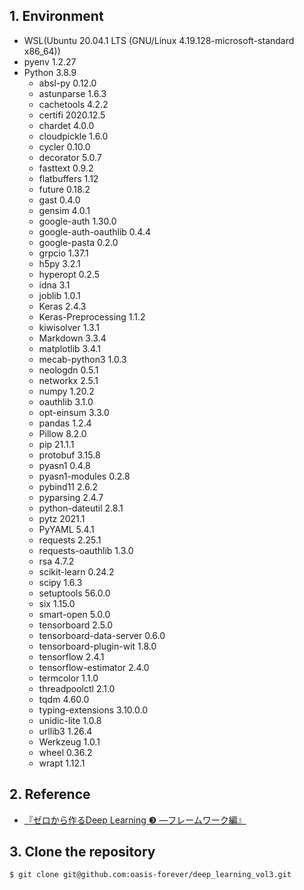 ## 1. Environment

* WSL(Ubuntu 20.04.1 LTS (GNU/Linux 4.19.128-microsoft-standard x86_64))
* pyenv 1.2.27
* Python 3.8.9
    * absl-py 0.12.0
    * astunparse 1.6.3
    * cachetools 4.2.2
    * certifi 2020.12.5
    * chardet 4.0.0
    * cloudpickle 1.6.0
    * cycler 0.10.0
    * decorator 5.0.7
    * fasttext 0.9.2
    * flatbuffers 1.12
    * future 0.18.2
    * gast 0.4.0
    * gensim 4.0.1
    * google-auth 1.30.0
    * google-auth-oauthlib 0.4.4
    * google-pasta 0.2.0
    * grpcio 1.37.1
    * h5py 3.2.1
    * hyperopt 0.2.5
    * idna 3.1
    * joblib 1.0.1
    * Keras 2.4.3
    * Keras-Preprocessing 1.1.2
    * kiwisolver 1.3.1
    * Markdown 3.3.4
    * matplotlib 3.4.1
    * mecab-python3 1.0.3
    * neologdn 0.5.1
    * networkx 2.5.1
    * numpy 1.20.2
    * oauthlib 3.1.0
    * opt-einsum 3.3.0
    * pandas 1.2.4
    * Pillow 8.2.0
    * pip 21.1.1
    * protobuf 3.15.8
    * pyasn1 0.4.8
    * pyasn1-modules 0.2.8
    * pybind11 2.6.2
    * pyparsing 2.4.7
    * python-dateutil 2.8.1
    * pytz 2021.1
    * PyYAML 5.4.1
    * requests 2.25.1
    * requests-oauthlib 1.3.0
    * rsa 4.7.2
    * scikit-learn 0.24.2
    * scipy 1.6.3
    * setuptools 56.0.0
    * six 1.15.0
    * smart-open 5.0.0
    * tensorboard 2.5.0
    * tensorboard-data-server 0.6.0
    * tensorboard-plugin-wit 1.8.0
    * tensorflow 2.4.1
    * tensorflow-estimator 2.4.0
    * termcolor 1.1.0
    * threadpoolctl 2.1.0
    * tqdm 4.60.0
    * typing-extensions 3.10.0.0
    * unidic-lite 1.0.8
    * urllib3 1.26.4
    * Werkzeug 1.0.1
    * wheel 0.36.2
    * wrapt 1.12.1
## 2. Reference

* [『ゼロから作るDeep Learning ❸ ―フレームワーク編』](https://bookmeter.com/books/15556819)

## 3. Clone the repository

```bash
$ git clone git@github.com:oasis-forever/deep_learning_vol3.git
```
